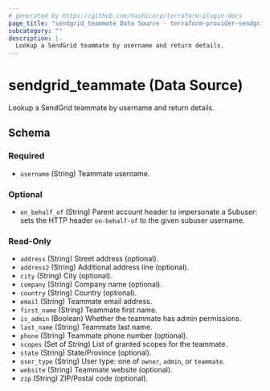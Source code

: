 ```yaml
---
# generated by https://github.com/hashicorp/terraform-plugin-docs
page_title: "sendgrid_teammate Data Source - terraform-provider-sendgrid"
subcategory: ""
description: |-
  Lookup a SendGrid teammate by username and return details.
---
```


# sendgrid_teammate (Data Source)

Lookup a SendGrid teammate by username and return details.



<!-- schema generated by tfplugindocs -->
## Schema

### Required

- `username` (String) Teammate username.

### Optional

- `on_behalf_of` (String) Parent account header to impersonate a Subuser: sets the HTTP header `on-behalf-of` to the given subuser username.

### Read-Only

- `address` (String) Street address (optional).
- `address2` (String) Additional address line (optional).
- `city` (String) City (optional).
- `company` (String) Company name (optional).
- `country` (String) Country (optional).
- `email` (String) Teammate email address.
- `first_name` (String) Teammate first name.
- `is_admin` (Boolean) Whether the teammate has admin permissions.
- `last_name` (String) Teammate last name.
- `phone` (String) Teammate phone number (optional).
- `scopes` (Set of String) List of granted scopes for the teammate.
- `state` (String) State/Province (optional).
- `user_type` (String) User type: one of `owner`, `admin`, or `teammate`.
- `website` (String) Teammate website (optional).
- `zip` (String) ZIP/Postal code (optional).
